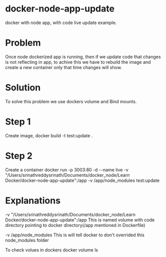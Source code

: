 # docker-node-app-update
docker with node app, with code live update example.

# Problem
Once node dockerized app is running, then if we update code that changes is not reflecting in app, to achive this we have to rebuild the image and create a new container only that time changes will show.

# Solution
To solve this problem we use dockers volume and Bind mounts.

# Step 1
Create image,
docker build -t test:update .

# Step 2
Create a container
docker run -p 3003:80 -d --name live -v "/Users/srinathreddysrinath/Documents/docker_node/Learn Docker/docker-node-app-update":/app -v /app/node_modules test:update

# Explanations
-v "/Users/srinathreddysrinath/Documents/docker_node/Learn Docker/docker-node-app-update":/app
This is named volume with code directory pointing to docker directory(/app mentioned in Dockerfile)

-v /app/node_modules
This is will tell docker to don't overrided this node_modules folder

To check volues in dockers
docker volume ls
